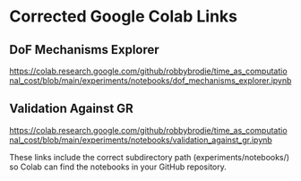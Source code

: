 # Corrected Google Colab Links

## DoF Mechanisms Explorer
https://colab.research.google.com/github/robbybrodie/time_as_computational_cost/blob/main/experiments/notebooks/dof_mechanisms_explorer.ipynb

## Validation Against GR
https://colab.research.google.com/github/robbybrodie/time_as_computational_cost/blob/main/experiments/notebooks/validation_against_gr.ipynb

These links include the correct subdirectory path (experiments/notebooks/) so Colab can find the notebooks in your GitHub repository.
